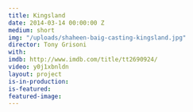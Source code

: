 ```yaml
---
title: Kingsland
date: 2014-03-14 00:00:00 Z
medium: short
img: "/uploads/shaheen-baig-casting-kingsland.jpg"
director: Tony Grisoni
with: 
imdb: http://www.imdb.com/title/tt2690924/
video: y0j1xbnldn
layout: project
is-in-production: 
is-featured: 
featured-image: 
---
```


